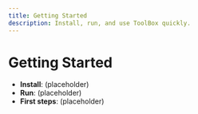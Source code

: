 ```yaml
---
title: Getting Started
description: Install, run, and use ToolBox quickly.
---
```

# Getting Started
- **Install**: (placeholder)
- **Run**: (placeholder)
- **First steps**: (placeholder)
